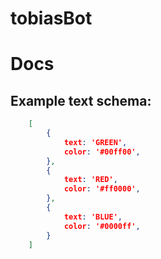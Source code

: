 # tobiasBot

# Docs
## Example text schema:
```json
    [
        {
            text: 'GREEN',
            color: '#00ff00',
        },
        {
            text: 'RED',
            color: '#ff0000',
        },
        {
            text: 'BLUE',
            color: '#0000ff',
        }
    ]
```